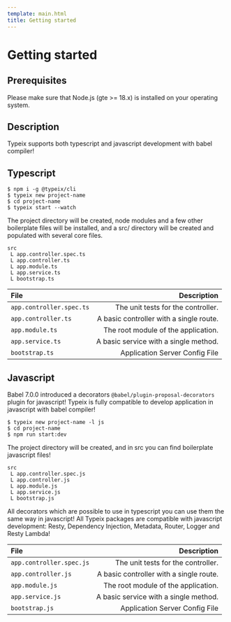 ```yaml
---
template: main.html
title: Getting started
---
```


# Getting started

## Prerequisites
Please make sure that Node.js (gte >= 18.x) is installed on your operating system.

## Description
Typeix supports both typescript and javascript development with babel compiler!


## Typescript
```shell
$ npm i -g @typeix/cli
$ typeix new project-name
$ cd project-name
$ typeix start --watch
```

The project directory will be created, node modules and a few other boilerplate 
files will be installed, and a src/ directory will be created and populated with several core files.

```text
src
 L app.controller.spec.ts
 L app.controller.ts
 L app.module.ts
 L app.service.ts
 L bootstrap.ts
```

| File                     | Description                             |
| :--                      | --:                                     |    
|`app.controller.spec.ts`  | The unit tests for the controller.      |
|`app.controller.ts`       | A basic controller with a single route. |
|`app.module.ts`           | The root module of the application.     |
|`app.service.ts`          | A basic service with a single method.   |
|`bootstrap.ts`            | Application Server Config File          | 

## Javascript 
Babel 7.0.0 introduced a decorators `@babel/plugin-proposal-decorators` plugin for javascript!
Typeix is fully compatible to develop application in javascript with babel compiler!

```shell
$ typeix new project-name -l js
$ cd project-name
$ npm run start:dev
```
The project directory will be created, and in src you can find boilerplate javascript files!

```text
src
 L app.controller.spec.js
 L app.controller.js
 L app.module.js
 L app.service.js
 L bootstrap.js
```
All decorators which are possible to use in typescript you can use them the same way in javascript!
All Typeix packages are compatible with javascript development: 
Resty, Dependency Injection, Metadata, Router, Logger and Resty Lambda!

| File                     | Description                             |
| :--                      | --:                                     |    
|`app.controller.spec.js`  | The unit tests for the controller.      |
|`app.controller.js`       | A basic controller with a single route. |
|`app.module.js`           | The root module of the application.     |
|`app.service.js`          | A basic service with a single method.   |
|`bootstrap.js`            | Application Server Config File          | 
